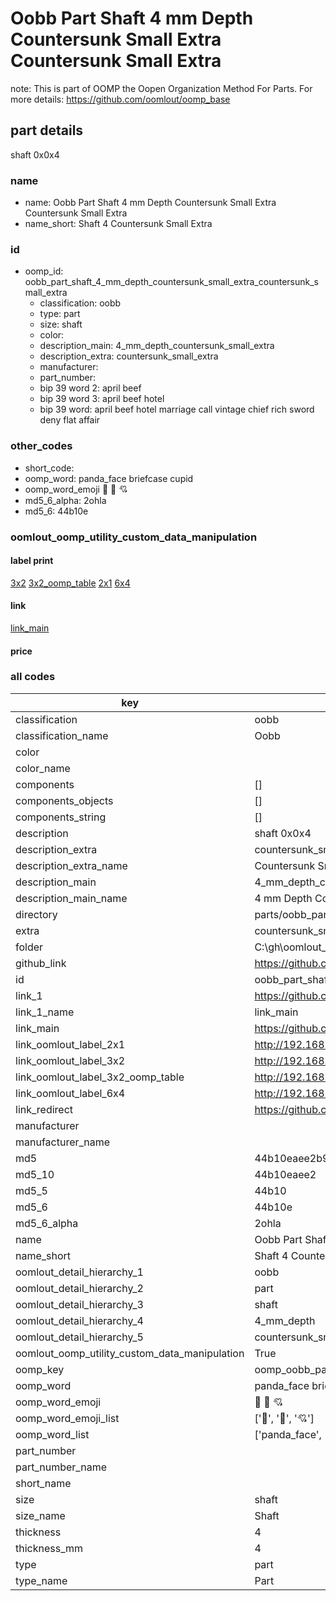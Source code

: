 # Oobb Part Shaft 4 mm Depth Countersunk Small Extra Countersunk Small Extra  

note: This is part of OOMP the Oopen Organization Method For Parts. For more details: https://github.com/oomlout/oomp_base

##  part details
  



shaft 0x0x4



### name
* name: Oobb Part Shaft 4 mm Depth Countersunk Small Extra Countersunk Small Extra
* name_short: Shaft 4 Countersunk Small Extra
### id
* oomp_id: oobb_part_shaft_4_mm_depth_countersunk_small_extra_countersunk_small_extra
  * classification: oobb
  * type: part
  * size: shaft
  * color: 
  * description_main: 4_mm_depth_countersunk_small_extra
  * description_extra: countersunk_small_extra
  * manufacturer: 
  * part_number: 
  * bip 39 word 2: april beef
  * bip 39 word 3: april beef hotel
  * bip 39 word: april beef hotel marriage call vintage chief rich sword deny flat affair

### other_codes
* short_code: 
* oomp_word: panda_face briefcase cupid
* oomp_word_emoji :panda_face: :briefcase: :cupid:
* md5_6_alpha: 2ohla
* md5_6: 44b10e






### oomlout_oomp_utility_custom_data_manipulation
#### label print
[3x2](http://192.168.1.245:1112/?label=oomp%202ohla)
[3x2_oomp_table](http://192.168.1.108:1112/?label=oomp%202ohla)
[2x1](http://192.168.1.242:1112/?label=oomp%202ohla)
[6x4](http://192.168.1.55:1112/?label=oomp%202ohla)    

#### link

[link_main](https://github.com/oomlout/oomlout_oobb_version_4_generated_parts/tree/main/navigation_oomp/oobb/part/shaft/4_mm_depth_countersunk_small_extra/countersunk_small_extra/part)                              

#### price







### all codes 
| key | value |  
| --- | --- |  
| classification | oobb |  
| classification_name | Oobb |  
| color |  |  
| color_name |  |  
| components | [] |  
| components_objects | [] |  
| components_string | [] |  
| description | shaft 0x0x4 |  
| description_extra | countersunk_small_extra |  
| description_extra_name | Countersunk Small Extra |  
| description_main | 4_mm_depth_countersunk_small_extra |  
| description_main_name | 4 mm Depth Countersunk Small Extra |  
| directory | parts/oobb_part_shaft_4_mm_depth_countersunk_small_extra_countersunk_small_extra |  
| extra | countersunk_small |  
| folder | C:\gh\oomlout_oobb_version_4_generated_parts\parts\oobb_part_shaft_4_mm_depth_countersunk_small_extra_countersunk_small_extra |  
| github_link | https://github.com/oomlout/oomlout_oomp_part_src/tree/main/parts/oobb_part_shaft_4_mm_depth_countersunk_small_extra_countersunk_small_extra |  
| id | oobb_part_shaft_4_mm_depth_countersunk_small_extra_countersunk_small_extra |  
| link_1 | https://github.com/oomlout/oomlout_oobb_version_4_generated_parts/tree/main/navigation_oomp/oobb/part/shaft/4_mm_depth_countersunk_small_extra/countersunk_small_extra/part |  
| link_1_name | link_main |  
| link_main | https://github.com/oomlout/oomlout_oobb_version_4_generated_parts/tree/main/navigation_oomp/oobb/part/shaft/4_mm_depth_countersunk_small_extra/countersunk_small_extra/part |  
| link_oomlout_label_2x1 | http://192.168.1.242:1112/?label=oomp%202ohla |  
| link_oomlout_label_3x2 | http://192.168.1.245:1112/?label=oomp%202ohla |  
| link_oomlout_label_3x2_oomp_table | http://192.168.1.108:1112/?label=oomp%202ohla |  
| link_oomlout_label_6x4 | http://192.168.1.55:1112/?label=oomp%202ohla |  
| link_redirect | https://github.com/oomlout/oomlout_oobb_version_4_generated_parts/tree/main/parts/oobb_shaft_04_ex_countersunk_small |  
| manufacturer |  |  
| manufacturer_name |  |  
| md5 | 44b10eaee2b944fbd0903884dc450057 |  
| md5_10 | 44b10eaee2 |  
| md5_5 | 44b10 |  
| md5_6 | 44b10e |  
| md5_6_alpha | 2ohla |  
| name | Oobb Part Shaft 4 mm Depth Countersunk Small Extra Countersunk Small Extra |  
| name_short | Shaft 4 Countersunk Small Extra |  
| oomlout_detail_hierarchy_1 | oobb |  
| oomlout_detail_hierarchy_2 | part |  
| oomlout_detail_hierarchy_3 | shaft |  
| oomlout_detail_hierarchy_4 | 4_mm_depth |  
| oomlout_detail_hierarchy_5 | countersunk_small_extra |  
| oomlout_oomp_utility_custom_data_manipulation | True |  
| oomp_key | oomp_oobb_part_shaft_4_mm_depth_countersunk_small_extra_countersunk_small_extra |  
| oomp_word | panda_face briefcase cupid |  
| oomp_word_emoji | :panda_face: :briefcase: :cupid: |  
| oomp_word_emoji_list | [':panda_face:', ':briefcase:', ':cupid:'] |  
| oomp_word_list | ['panda_face', 'briefcase', 'cupid'] |  
| part_number |  |  
| part_number_name |  |  
| short_name |  |  
| size | shaft |  
| size_name | Shaft |  
| thickness | 4 |  
| thickness_mm | 4 |  
| type | part |  
| type_name | Part |  
